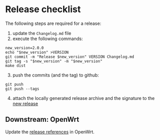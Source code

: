 # Release checklist

The following steps are required for a release:

1. update the `Changelog.md` file
2. execute the following commands:
```shell
new_version=2.0.0
echo "$new_version" >VERSION
git commit -m "Release $new_version" VERSION Changelog.md
git tag -s "$new_version" -m "$new_version"
make dist
```
3. push the commits (and the tag) to github:
```shell
git push
git push --tags
```
4. attach the locally generated release archive and the signature to the
   [new release](https://github.com/munin-monitoring/muninlite/releases/)


## Downstream: OpenWrt

Update the
[release references](https://github.com/openwrt/packages/blob/master/admin/muninlite/Makefile)
in OpenWrt.
